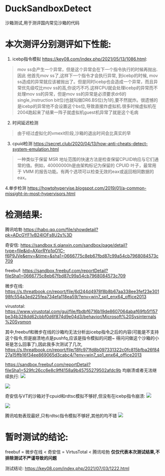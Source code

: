 # DuckSandboxDetect
 沙箱测试,用于测评国内常见沙箱的代码
 
# 本次测评分别测评如下性能:
1. icebp指令模拟
https://key08.com/index.php/2021/05/13/1086.html:
> mov ss会产生一个异常，但是这个异常会在下一个指令执行的时候再抛出.因此 他首先mov ss了,这样下一个指令才会执行异常, 到icebp的时候, mov ss造成的异常就应该被抛出了。但是同时icebp也会造成一个异常，而且异常优先级哎比mov ss的高,你说巧不巧.这样CPU就会处理icebp的异常而不处理mov ss的异常，但是mov ss的异常是必须要求dr6的single_instruction bit位(也就叫做DR6.BS位)为1的,要不然就炸。很遗憾的是icebp的异常他不会设置这个bs位,导致直接炸虚拟机.很多时候虚拟机在2004跑起来了结果一阵子就虚拟机guest机异常了就是这个毛病

2. 时间延迟检测
> 由于经过虚拟化的vmexit阶段,沙箱的退出时间会比真实的早

3. cpuid检测
https://secret.club/2020/04/13/how-anti-cheats-detect-system-emulation.html
> 一种类似于保留 MSR 地址范围的快速方法是检查保留CPUID响应与它们通常的值。例如，40000000h是由架构标记为保留的 CPUID 叶子，最常用于 VMM 的报告功能。有两个选项可以检查无效的eax或返回相同数据的eax。

4.单步检测
https://howtohypervise.blogspot.com/2019/01/a-common-missight-in-most-hypervisors.html

# 检测结果:

腾讯哈勃
https://habo.qq.com/file/showdetail?pk=ADcGYF1vB24IOFs8U2s%3D

奇安信:
https://sandbox.ti.qianxin.com/sandbox/page/detail?type=file&id=AXprRYp1qO1C-f6P9JVe&env=&time=&sha1=0666775c8eb67fbd87c99a54cb7968084573c709

freebuf:
https://sandbox.freebuf.com/reportDetail?fileSha1=0666775c8eb67fbd87c99a54cb7968084573c709

微步在线:
https://s.threatbook.cn/report/file/6d244d4978f8b8b67aa338ee3fef23e30198fc554a3ed225fea734efa118ea59/?env=win7_sp1_enx64_office2013

virustotal:
https://www.virustotal.com/gui/file/fbdbf6716b19de8607064abaf69fb5f157be34b328dd62cbbf0d6f874d9e04d3/behavior/Microsoft%20Sysinternals%20Sysmon

其中,freebuf和微步在线的沙箱均无法分析出icebp指令之后的内容(可能是不支持这个指令,但是崩溃地点是pushfq,应该是指令模拟的问题~ 得问问做这个沙箱的小哥是怎么回事了),因此我多次测试了几次,
https://s.threatbook.cn/report/file/18fc971fd8b097331322c0fc815bfba26f8427a15ffb16f34ee869065d3cabc4/?env=win7_sp1_enx64_office2013

https://sandbox.freebuf.com/reportDetail?fileSha1=529fc26cc6e8c9ff4158a9b45755279502afdc9b
均崩溃或者无法继续执行:
![](https://raw.githubusercontent.com/huoji120/DuckSandboxDetect/main/images/1.png)

![](https://raw.githubusercontent.com/huoji120/DuckSandboxDetect/main/images/2.png)

奇安信与VT的沙箱对于cpuid和rdtsc模拟不够好,但没有在icebp指令崩溃:
![](https://raw.githubusercontent.com/huoji120/DuckSandboxDetect/main/images/3.png)

![](https://raw.githubusercontent.com/huoji120/DuckSandboxDetect/main/images/4.png)

腾讯哈勃表现最好,只有rdtsc指令模拟不够好,其他的均不错
![](https://raw.githubusercontent.com/huoji120/DuckSandboxDetect/main/images/5.png)

# 暂时测试的结论:
freebuf = 微步在线 < 奇安信 = VirtusTotal < 腾讯哈勃
**仅仅代表本次测试结果,不排除测试不严谨导致的问题**

测试结论:
https://key08.com/index.php/2021/07/03/1222.html